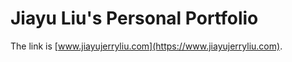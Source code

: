 # Jiayu Liu's Personal Portfolio
The link is [www.jiayujerryliu.com](https://www.jiayujerryliu.com).
